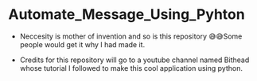 # Automate_Message_Using_Pyhton
+ Neccesity is mother of invention and so is this repository 😅😅Some people would get it why I had made it.

+ Credits for this repository will go to a youtube channel named Bithead whose tutorial I followed to make this cool application using python.
